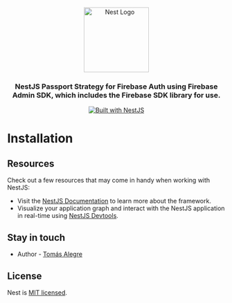 #

<div align="center">
  <a href="http://nestjs.com/" target="_blank">
    <img src="https://nestjs.com/img/logo_text.svg" width="150" alt="Nest Logo" />
  </a>
</div>

<h3 align="center">NestJS Passport Strategy for Firebase Auth using Firebase Admin SDK, which includes the Firebase SDK library for use.
</h3>

<div align="center">
  <a href="https://nestjs.com" target="_blank">
    <img src="https://img.shields.io/badge/built%20with-NestJs-red.svg" alt="Built with NestJS">
  </a>
</div>

# Installation

## Resources

Check out a few resources that may come in handy when working with NestJS:

- Visit the [NestJS Documentation](https://docs.nestjs.com) to learn more about the framework.
- Visualize your application graph and interact with the NestJS application in real-time using [NestJS Devtools](https://devtools.nestjs.com).

## Stay in touch

- Author - [Tomás Alegre](https://github.com/Alpha018)

## License

Nest is [MIT licensed](https://github.com/nestjs/nest/blob/master/LICENSE).

